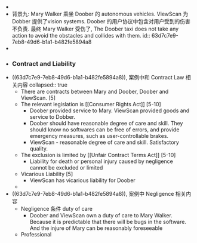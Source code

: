 -
- 背景九: Mary Walker 乘坐 Doober 的 autonomous  vehicles. ViewScan 为 Dobber 提供了vision systems. Doober 的用户协议中包含对用户受到的伤害不负责. 最终 Mary Walker 受伤了, The Doober taxi does not take any action to avoid the obstacles and collides with them.
  id:: 63d7c7e9-7eb8-49d6-b1a1-b482fe5894a8
-
- ### Contract and Liability
- ((63d7c7e9-7eb8-49d6-b1a1-b482fe5894a8)), 案例中和 Contract Law 相关内容
  collapsed:: true
	- There are contracts between Mary and Doober, Doober and ViewScan. [5]
	- The relevant legislation is [[Consumer Rights Act]] [5-10]
		- Doober provided service to Mary. ViewScan provided goods and service to Dobber.
		- Doober should have reasonable degree of care and skill. They should know no softwares can be free of errors, and provide emergency measures, such as user-controllable brakes.
		- ViewScan - reasonable degree of care and skill. Satisfactory quality.
	- The exclusion is limited by [[Unfair Contract Terms Act]] [5-10]
		- Liability for death or personal injury caused by negligence cannot be excluded or limited
	- Vicarious Liability [5]
		- ViewScan has vicarious liability for Doober
	-
- ((63d7c7e9-7eb8-49d6-b1a1-b482fe5894a8)), 案例中 Negligence 相关内容
	- Negligence 条件 duty of care
		- Doober and ViewScan own a duty of care to Mary Walker. Because it is predictable that there will be bugs in the software. And the injure of Mary can be reasonably foreseeable
	- Professional